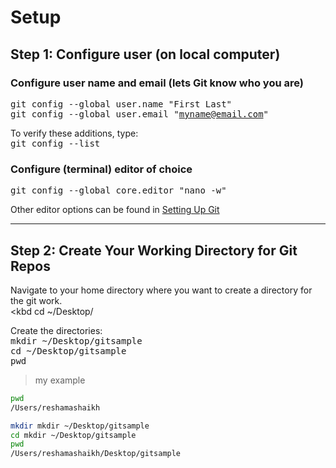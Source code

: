 # Setup


## Step 1:  Configure user (on local computer)

### Configure user name and email (lets Git know who you are)
<kbd> git config --global user.name "First Last"  </kbd>  
<kbd> git config --global user.email "myname@email.com"  </kbd>  

To verify these additions, type:  
<kbd> git config --list  </kbd>  

### Configure (terminal) editor of choice
<kbd> git config --global core.editor "nano -w"  </kbd> 

Other editor options can be found in [Setting Up Git](http://swcarpentry.github.io/git-novice/02-setup/)

---

## Step 2: Create Your Working Directory for Git Repos
Navigate to your home directory where you want to create a directory for the git work.   
<kbd cd ~/Desktop/ </kbd>

Create the directories:  
<kbd>  mkdir ~/Desktop/gitsample </kbd>  
<kbd>  cd ~/Desktop/gitsample </kbd>  
<kbd>  pwd </kbd>  
  
>my example
```bash
pwd
/Users/reshamashaikh
```
```bash
mkdir mkdir ~/Desktop/gitsample
cd mkdir ~/Desktop/gitsample
pwd
/Users/reshamashaikh/Desktop/gitsample

```

